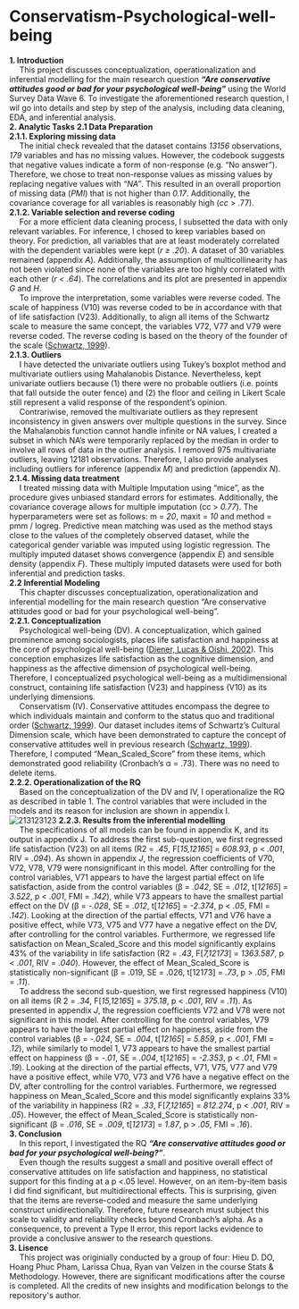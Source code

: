 # Conservatism-Psychological-well-being
**1. Introduction**\
&emsp; This project discusses conceptualization, operationalization and inferential modelling for the main research question ***“Are conservative attitudes good or bad for your psychological well-being"*** using the World Survey Data Wave 6. To investigate the aforementioned research question, I wil go into details and step by step of the analysis, including data cleaning, EDA, and inferential analysis.\
**2. Analytic Tasks**
**2.1 Data Preparation**\
**2.1.1. Exploring missing data**\
&emsp; The initial check revealed that the dataset contains *13156* observations, *179* variables and has no
missing values. However, the codebook suggests that negative values indicate a form of non-response
(e.g. “No answer”). Therefore, we chose to treat non-response values as missing values by replacing
negative values with *“NA”*. This resulted in an overall proportion of missing data (*PMI*) that is not higher
than *0.17*. Additionally, the covariance coverage for all variables is reasonably high (*cc* > .77).\
**2.1.2. Variable selection and reverse coding**\
&emsp; For a more efficient data cleaning process, I subsetted the data with only relevant variables. For
inference, I chosed to keep variables based on theory. For prediction, all variables that are at least
moderately correlated with the dependent variables were kept (*r ≥ .20*). A dataset of 30 variables
remained (appendix *A*). Additionally, the assumption of multicollinearity has not been violated since
none of the variables are too highly correlated with each other (*r < .64*). The correlations and its plot are
presented in appendix *G* and *H*.\
&emsp; To improve the interpretation, some variables were reverse coded. The scale of happiness (V10) was
reverse coded to be in accordance with that of life satisfaction (V23). Additionally, to align all items of
the Schwartz scale to measure the same concept, the variables V72, V77 and V79 were reverse coded.
The reverse coding is based on the theory of the founder of the scale ([Schwartz, 1999](https://psycnet.apa.org/record/1999-00535-002)).\
**2.1.3. Outliers**\
&emsp; I have detected the univariate outliers using Tukey’s boxplot method and multivariate outliers using
Mahalanobis Distance. Nevertheless, kept univariate outliers because (1) there were no probable
outliers (i.e. points that fall outside the outer fence) and (2) the floor and ceiling in Likert Scale still
represent a valid response of the respondent’s opinion.\
&emsp; Contrariwise, removed the multivariate outliers as they represent inconsistency in given
answers over multiple questions in the survey. Since the Mahalanobis function cannot handle infinite or
NA values, I created a subset in which NA’s were temporarily replaced by the median in order to
involve all rows of data in the outlier analysis. I removed 975 multivariate outliers, leaving 12181
observations. Therefore, I also provide analyses including outliers for inference (appendix *M*) and
prediction (appendix *N*).\
**2.1.4. Missing data treatment**\
&emsp; I treated missing data with Multiple Imputation using “mice”, as the procedure gives unbiased
standard errors for estimates. Additionally, the covariance coverage allows for multiple imputation (cc >
*0.77*). The hyperparameters were set as follows: m = *20*, maxit = *10* and method = pmm / logreg.
Predictive mean matching was used as the method stays close to the values of the completely observed
dataset, while the categorical gender variable was imputed using logistic regression. The multiply
imputed dataset shows convergence (appendix *E*) and sensible density (appendix *F*). These multiply
imputed datasets were used for both inferential and prediction tasks.\
**2.2 Inferential Modeling**\
&emsp; This chapter discusses conceptualization, operationalization and inferential modelling for the main
research question “Are conservative attitudes good or bad for your psychological well-being”.\
**2.2.1. Conceptualization**\
&emsp; Psychological well-being (DV). A conceptualization, which gained prominence among sociologists, places
life satisfaction and happiness at the core of psychological well-being ([Diener, Lucas & Oishi, 2002](https://www.oxfordhandbooks.com/view/10.1093/oxfordhb/9780195187243.001.0001/oxfordhb-9780195187243-e-017)). This
conception emphasizes life satisfaction as the cognitive dimension, and happiness as the affective
dimension of psychological well-being. Therefore, I conceptualized psychological well-being as a
multidimensional construct, containing life satisfaction (V23) and happiness (V10) as its underlying
dimensions.\
&emsp; Conservatism (IV). Conservative attitudes encompass the degree to which individuals maintain
and conform to the status quo and traditional order ([Schwartz, 1999](https://psycnet.apa.org/record/1999-00535-002)). Our dataset includes items of
Schwartz’s Cultural Dimension scale, which have been demonstrated to capture the concept of
conservative attitudes well in previous research ([Schwartz, 1999](https://psycnet.apa.org/record/1999-00535-002)). Therefore, I computed
“Mean_Scaled_Score” from these items, which demonstrated good reliability (Cronbach’s α = .73).
There was no need to delete items.\
**2.2.2. Operationalization of the RQ**\
&emsp; Based on the conceptualization of the DV and IV, I operationalize the RQ as described in table 1. The
control variables that were included in the models and its reason for inclusion are shown in appendix I.\
![213123123](https://user-images.githubusercontent.com/57223360/124988748-abcf0f00-e03e-11eb-9b8b-1217d2ed1c7b.png)
**2.2.3. Results from the inferential modelling**\
&emsp; The specifications of all models can be found in appendix K, and its output in appendix J. To address the
first sub-question, we first regressed life satisfaction (V23) on all items (R2 = *.45*, F[*15,12165*] = *608.93*, p
< *.001*, RIV = *.094*). As shown in appendix *J*, the regression coefficients of V70, V72, V78, V79 were nonsignificant in this model. After controlling for the control variables, V71 appears to have the largest partial effect on life satisfaction, aside from the control variables (β = *.042*, SE = *.012*, t[*12165*] = *3.522*, p < *.001*, FMI = *.142*), while V73 appears to have the smallest partial effect on the DV (β = *-.028*, SE = *.012*, t[*12165*] = *-2.374*, p < *.05*, FMI = *.142*). Looking at the direction of the partial effects, V71 and V76 have a positive effect, while V73, V75 and V77 have a negative effect on the DV, after controlling for the
control variables. Furthermore, we regressed life satisfaction on Mean_Scaled_Score and this model
significantly explains 43% of the variability in life satisfaction (R2 = *.43*, F[*7,12173*] = *1363.587*, p < *.001*,
RIV = *.040*). However, the effect of Mean_Scaled_Score is statistically non-significant (β = .019, SE = .026,
t[12173] = *.73*, p > *.05*, FMI = *.11*).\
&emsp; To address the second sub-question, we first regressed happiness (V10) on all items (R
2 = *.34*, F[*15,12165*] = *375.18*, p < *.001*, RIV = *.11*). As presented in appendix *J*, the regression coefficients V72
and V78 were not significant in this model. After controlling for the control variables, V79 appears to
have the largest partial effect on happiness, aside from the control variables (β = *-.024*, SE = *.004*,
t[*12165*] = *5.859*, p < *.001*, FMI = *.12*), while similarly to model 1, V73 appears to have the smallest
partial effect on happiness (β = *-.01*, SE = *.004*, t[*12165*] = *-2.353*, p < *.01*, FMI = *.19*). Looking at the
direction of the partial effects, V71, V75, V77 and V79 have a positive effect, while V70, V73 and V76
have a negative effect on the DV, after controlling for the control variables. Furthermore, we regressed
happiness on Mean_Scaled_Score and this model significantly explains 33% of the variability in
happiness (R2 = *.33*, F[*7,12165*] = *812.274*, p < *.001*, RIV = *.05*). However, the effect of
Mean_Scaled_Score is statistically non-significant (β = *.016*, SE = *.009*, t[*12173*] = *1.87*, p > *.05*, FMI
= *.16*).\
**3. Conclusion**\
&emsp; In this report, I investigated the RQ ***“Are conservative attitudes good or bad for your psychological
well-being?”***.\
&emsp; Even though the results suggest a small and positive overall effect of conservative attitudes on
life satisfaction and happiness, no statistical support for this finding at a p <.05 level. However,
on an item-by-item basis I did find significant, but multidirectional effects. This is surprising, given that
the items are reverse-coded and measure the same underlying construct unidirectionally. Therefore,
future research must subject this scale to validity and reliability checks beyond Cronbach’s alpha. As a
consequence, to prevent a Type II error, this report lacks evidence to provide a conclusive answer to the
research questions.\
**3. Lisence**\
&emsp; This project was originially conducted by a group of four: Hieu D. DO, Hoang Phuc Pham, Larissa Chua, Ryan van Velzen in the course Stats & Methodology. However, there are significant modifications after the course is completed. All the credits of new insights and modification belongs to the repository's author.

